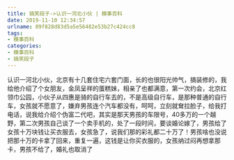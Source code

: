 ```yaml
---
title: 搞笑段子->认识一河北小伙 | 糗事百科
date: 2019-11-10 12:34:57
urlname: 09f828d83d5a5e56482e53b27c424cc8
tags: 
- 糗事百科
categories:
- 糗事百科
- 搞笑段子
---
```

认识一河北小伙，北京有十几套住宅六套门面，长的也很阳光帅气，搞装修的，我给他介绍了个女朋友，金凤呈祥的蛋糕妹，相亲了也都满意，第一次约会，北京红领巾公园，小伙子从四惠是骑的自行车去的，不是高级自行车，是那种普通的自行车，女孩就不愿意了，嫌弃男孩连个汽车都没有，呵呵，立刻就耷拉脸子，给我打电话，说我给介绍个伪富二代吧，其实是那天男孩的车限号，40多万的一个越野，第二次男孩自己谈了一个卖手机的，处了一段时间，要谈婚论嫁了，男孩给了女孩十万块钱让买衣服去，女孩急了，说我们那的彩礼都二十万了！男孩啥也没说把那十万的卡拿了回来，重复一遍，这钱是让你买衣服的，女孩纳过闷再想拿那卡，男孩不给了，婚礼也取消了


